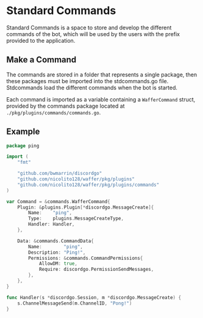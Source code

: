 # Standard Commands
Standard Commands is a space to store and develop the different commands of the bot, which will be used by the users with the prefix provided to the application.

## Make a Command
The commands are stored in a folder that represents a single package, then these packages must be imported into the stdcommands.go file. Stdcommands load the different commands when the bot is started.

Each command is imported as a variable containing a `WafferCommand` struct, provided by the commands package located at `./pkg/plugins/commands/commands.go`.

## Example
```go
package ping

import (
	"fmt"

	"github.com/bwmarrin/discordgo"
	"github.com/nicolito128/waffer/pkg/plugins"
	"github.com/nicolito128/waffer/pkg/plugins/commands"
)

var Command = &commands.WafferCommand{
	Plugin: &plugins.Plugin[*discordgo.MessageCreate]{
		Name:    "ping",
		Type:    plugins.MessageCreateType,
		Handler: Handler,
	},

	Data: &commands.CommandData{
		Name:        "ping",
		Description: "Ping!",
		Permissions: &commands.CommandPermissions{
			AllowDM: true,
			Require: discordgo.PermissionSendMessages,
		},
	},
}

func Handler(s *discordgo.Session, m *discordgo.MessageCreate) {
	s.ChannelMessageSend(m.ChannelID, "Pong!")
}

```
